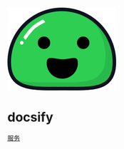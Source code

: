 ![logo](assets/_media/icon.svg)

<h1>docsify</h1>

<p>
    <a href="#/service/service.md">服务</a>
</p>
